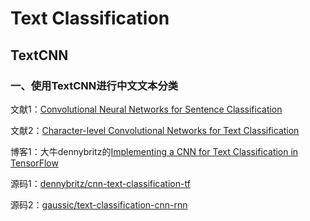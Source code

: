 # Text Classification

## TextCNN

### 一、使用TextCNN进行中文文本分类

文献1：[Convolutional Neural Networks for Sentence Classification](https://arxiv.org/abs/1408.5882)

文献2：[Character-level Convolutional Networks for Text Classification](https://arxiv.org/abs/1509.01626)

博客1：大牛dennybritz的[Implementing a CNN for Text Classification in TensorFlow](http://www.wildml.com/2015/12/implementing-a-cnn-for-text-classification-in-tensorflow/)

源码1：[dennybritz/cnn-text-classification-tf](https://github.com/dennybritz/cnn-text-classification-tf)

源码2：[gaussic/text-classification-cnn-rnn](https://github.com/gaussic/text-classification-cnn-rnn)
